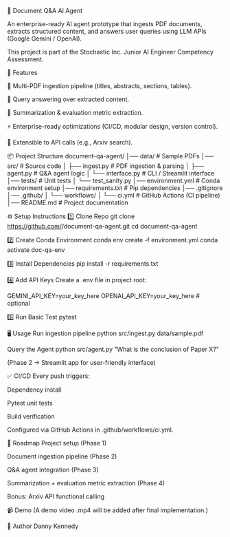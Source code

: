 📄 Document Q&A AI Agent

An enterprise-ready AI agent prototype that ingests PDF documents, extracts structured content, and answers user queries using LLM APIs (Google Gemini / OpenAI).

This project is part of the Stochastic Inc. Junior AI Engineer Competency Assessment.

🚀 Features

📂 Multi-PDF ingestion pipeline (titles, abstracts, sections, tables).

🤖 Query answering over extracted content.

📝 Summarization & evaluation metric extraction.

⚡ Enterprise-ready optimizations (CI/CD, modular design, version control).

🔌 Extensible to API calls (e.g., Arxiv search).

📦 Project Structure
document-qa-agent/
│── data/                 # Sample PDFs
│── src/                  # Source code
│   ├── ingest.py         # PDF ingestion & parsing
│   ├── agent.py          # Q&A agent logic
│   └── interface.py      # CLI / Streamlit interface
│── tests/                # Unit tests
│   └── test_sanity.py
│── environment.yml       # Conda environment setup
│── requirements.txt      # Pip dependencies
│── .gitignore
│── .github/
│   └── workflows/
│       └── ci.yml        # GitHub Actions (CI pipeline)
│── README.md             # Project documentation

⚙️ Setup Instructions
1️⃣ Clone Repo
git clone https://github.com/<your-username>/document-qa-agent.git
cd document-qa-agent

2️⃣ Create Conda Environment
conda env create -f environment.yml
conda activate doc-qa-env

3️⃣ Install Dependencies
pip install -r requirements.txt

4️⃣ Add API Keys
Create a .env file in project root:

GEMINI_API_KEY=your_key_here
OPENAI_API_KEY=your_key_here   # optional

5️⃣ Run Basic Test
pytest

🖥️ Usage
Run ingestion pipeline
python src/ingest.py data/sample.pdf

Query the Agent
python src/agent.py "What is the conclusion of Paper X?"


(Phase 2 → Streamlit app for user-friendly interface)

✅ CI/CD
Every push triggers:

Dependency install

Pytest unit tests

Build verification

Configured via GitHub Actions in .github/workflows/ci.yml.

🔮 Roadmap
 Project setup (Phase 1)

 Document ingestion pipeline (Phase 2)

 Q&A agent integration (Phase 3)

 Summarization + evaluation metric extraction (Phase 4)

 Bonus: Arxiv API functional calling

📹 Demo
(A demo video .mp4 will be added after final implementation.)

👤 Author
Danny Kennedy